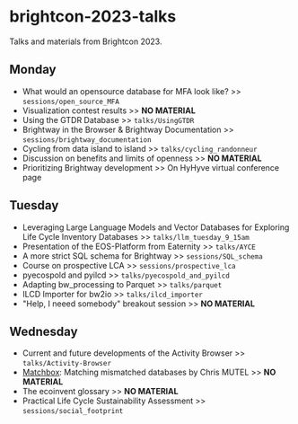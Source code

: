 # brightcon-2023-talks

Talks and materials from Brightcon 2023.

## Monday

* What would an opensource database for MFA look like? >> `sessions/open_source_MFA`
* Visualization contest results >> **NO MATERIAL**
* Using the GTDR Database >> `talks/UsingGTDR`
* Brightway in the Browser & Brightway Documentation >> `sessions/brightway_documentation`
* Cycling from data island to island >> `talks/cycling_randonneur`
* Discussion on benefits and limits of openness >> **NO MATERIAL**
* Prioritizing Brightway development >> On HyHyve virtual conference page

## Tuesday

* Leveraging Large Language Models and Vector Databases for Exploring Life Cycle Inventory Databases >> `talks/llm_tuesday_9_15am`
* Presentation of the EOS-Platform from Eaternity >> `talks/AYCE`
* A more strict SQL schema for Brightway >> `sessions/SQL_schema`
* Course on prospective LCA >> `sessions/prospective_lca`
* pyecospold and pyilcd >> `talks/pyecospold_and_pyilcd`
* Adapting bw_processing to Parquet >> `talks/parquet`
* ILCD Importer for bw2io >> `talks/ilcd_importer`
* "Help, I neeed somebody" breakout session >> **NO MATERIAL**

## Wednesday

* Current and future developments of the Activity Browser >> `talks/Activity-Browser`
* [Matchbox](https://github.com/cauldron/bw_matchbox): Matching mismatched databases by Chris MUTEL >> **NO MATERIAL**
* The ecoinvent glossary >> **NO MATERIAL**
* Practical Life Cycle Sustainability Assessment >> `sessions/social_footprint`
